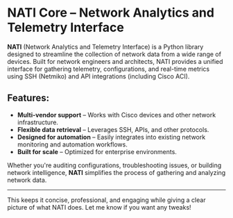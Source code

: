 # NATI Core – Network Analytics and Telemetry Interface

**NATI** (Network Analytics and Telemetry Interface) is a Python library designed to streamline the collection of network data from a wide range of devices. Built for network engineers and architects, NATI provides a unified interface for gathering telemetry, configurations, and real-time metrics using SSH (Netmiko) and API integrations (including Cisco ACI).

## Features:
- **Multi-vendor support** – Works with Cisco devices and other network infrastructure.
- **Flexible data retrieval** – Leverages SSH, APIs, and other protocols.
- **Designed for automation** – Easily integrates into existing network monitoring and automation workflows.
- **Built for scale** – Optimized for enterprise environments.

Whether you're auditing configurations, troubleshooting issues, or building network intelligence, **NATI** simplifies the process of gathering and analyzing network data.

---

This keeps it concise, professional, and engaging while giving a clear picture of what NATI does. Let me know if you want any tweaks!
